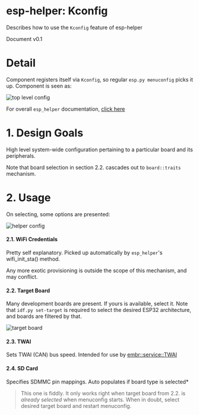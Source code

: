 # esp-helper: Kconfig

Describes how to use the `Kconfig` feature of esp-helper

Document v0.1

# Detail

Component registers itself via `Kconfig`, so regular `esp.py menuconfig` picks it up.
Component is seen as:

![top level config](img/menuconfig1.png)

For overall `esp_helper` documentation,
[click here](README.md)

# 1. Design Goals

High level system-wide configuration pertaining to a particular board and its
peripherals.

Note that board selection in section 2.2. cascades out to `board::traits`
mechanism.

# 2. Usage

On selecting, some options are presented:

![helper config](img/menuconfig-helper.png)

#### 2.1. WiFi Credentials

Pretty self explanatory.  Picked up automatically by `esp_helper`'s
wifi_init_sta() method.

Any more exotic provisioning is outside the scope
of this mechanism, and may conflict.

#### 2.2. Target Board

Many development boards are present.  If yours is available,
select it.  Note that `idf.py set-target` is required to select
the desired ESP32 architecture, and boards are filtered by that.

![target board](img/menuconfig_s3_target.png)

#### 2.3. TWAI

Sets TWAI (CAN) bus speed.  Intended for use by [embr::service::TWAI](../esp-idf/services/TWAI.md)

#### 2.4. SD Card

Specifies SDMMC pin mappings.  Auto populates if board type is selected*

> This one is fiddly.  It only works right when target board from 2.2.
> is *already selected* when menuconfig starts.  When in doubt,
> select desired target board and restart menuconfig.

